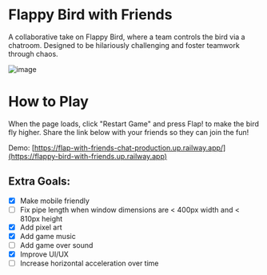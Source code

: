 # Flappy Bird with Friends

A collaborative take on Flappy Bird, where a team controls the bird via a chatroom. Designed to be hilariously challenging and foster teamwork through chaos.

![image](https://github.com/user-attachments/assets/a8f3028c-12a1-486f-8c44-89713672ef5e)

# How to Play
When the page loads, click "Restart Game" and press Flap! to make the bird fly higher. Share the link below with your friends so they can join the fun!

Demo: [https://flap-with-friends-chat-production.up.railway.app/](https://flappy-bird-with-friends.up.railway.app)

## Extra Goals:
- [x] Make mobile friendly
- [ ] Fix pipe length when window dimensions are < 400px width and < 810px height
- [x] Add pixel art
- [x] Add game music
- [ ] Add game over sound
- [x] Improve UI/UX
- [ ] Increase horizontal acceleration over time
